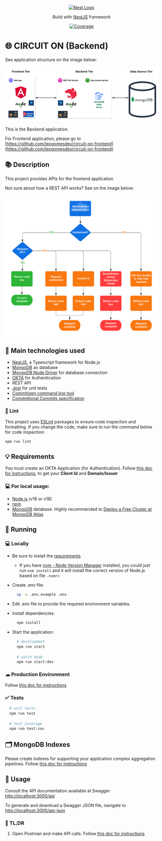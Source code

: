 <p align="center">
  <a href="http://nestjs.com/" target="blank"><img src="https://nestjs.com/img/logo-small.svg" width="120" alt="Nest Logo" /></a>
</p>

[circleci-image]: https://img.shields.io/circleci/build/github/nestjs/nest/master?token=abc123def456
[circleci-url]: https://circleci.com/gh/nestjs/nest

<p align="center">Build with <a href="https://nestjs.com" target="_blank">NestJS</a> framework</p>
<p align="center">
<a href="#" target="_blank">
<img src="https://img.shields.io/badge/coverage-57.18%25-orange" alt="Coverage" />
</a>
</p>

# 🌐 CIRCUIT ON (Backend)

See application structure on the image below:

![System tiers](docs/images/others/tiers.png)

This is the Backend application.

For Frontend application, please go to [https://github.com/leogomesdev/circuit-on-frontend](https://github.com/leogomesdev/circuit-on-frontend)

## 📚 Description

This project provides APIs for the frontend application.

Not sure about how a REST API works? See on the image below:

![API Workflow](docs/images/others/api-flowchart.png)

## 📲 Main technologies used

- [NestJS](http://nestjs.com), a Typescript framework for Node.js
- [MongoDB](https://www.mongodb.com) as database
- [MongoDB Node Driver](https://www.mongodb.com/docs/drivers/node/current) for database connection
- [OKTA](https://developer.okta.com) for Authentication
- REST API
- [Jest](https://jestjs.io) for unit tests
- [Commitizen command line tool](https://github.com/commitizen/cz-cli)
- [Conventional Commits specification](https://www.conventionalcommits.org/en/v1.0.0/)

### 📝 Lint

This project uses [ESLint](https://eslint.org) packages to ensure code inspection and formatting.
If you change the code, make sure to run the command below for code inspection:

```bash
npm run lint
```

## 💡 Requirements

You must create an OKTA Application (for Authentication). Follow [this doc for instructions](docs/okta.md), to get your **Client Id** and **Domain/Issuer**

### 💻 For local usage:

- [Node.js](https://nodejs.org) (v16 or v18)
- [npm](https://www.npmjs.com)
- [MongoDB](https://mongodb.com) database. Highly recommended to [Deploy a Free Cluster at MongoDB Atlas](https://www.mongodb.com/docs/atlas/tutorial/deploy-free-tier-cluster)

## 🚀 Running

### 💻 Locally

- Be sure to install the [requirements](#requirements)

  - If you have [nvm - Node Version Manager](https://github.com/nvm-sh/nvm) installed, you could just run `nvm install` and it will install the correct version of Node.js based on file `.nvmrc`

- Create .env file:

  ```bash
    cp -v .env.example .env
  ```

- Edit .env file to provide the required environment variables.

- Install dependencies:

  ```bash
    npm install
  ```

- Start the application:

  ```bash
    # development
    npm run start

    # watch mode
    npm run start:dev
  ```

### ☁ Production Environment

Follow [this doc for instructions](docs/deploy-aws-runner.md)

### ✅ Tests

```bash
  # unit tests
  npm run test

  # test coverage
  npm run test:cov
```

## 🗂 MongoDB Indexes

Please create indexes for supporting your application complex aggregation pipelines.
Follow [this doc for instructions](docs/mongodb-indexes.md)

## 🔗 Usage

Consult the API documentation available at Swagger [http://localhost:3000/api](http://localhost:3000/api)

To generate and download a Swagger JSON file, navigate to [http://localhost:3000/api-json](http://localhost:3000/api-json)

### 👀 TL;DR

1. Open Postman and make API calls. Follow [this doc for instructions](docs/postman.md)
